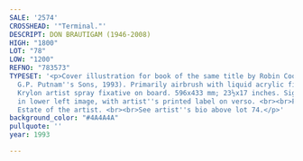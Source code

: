 ```yaml
---
SALE: '2574'
CROSSHEAD: '"Terminal."'
DESCRIPT: DON BRAUTIGAM (1946-2008)
HIGH: "1800"
LOT: "78"
LOW: "1200"
REFNO: "783573"
TYPESET: '<p>Cover illustration for book of the same title by Robin Cook (New York:
  G.P. Putnam''s Sons, 1993). Primarily airbrush with liquid acrylic finished with
  Krylon artist spray fixative on board. 596x433 mm; 23½x17 inches. Signed "D. Brautigam"
  in lower left image, with artist''s printed label on verso. <br><br>Provenance:
  Estate of the artist. <br><br>See artist''s bio above lot 74.</p>'
background_color: "#4A4A4A"
pullquote: ''
year: 1993

---
```

